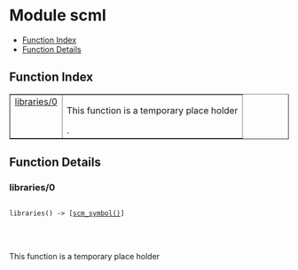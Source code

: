 

# Module scml #
* [Function Index](#index)
* [Function Details](#functions)


<a name="index"></a>

## Function Index ##


<table width="100%" border="1" cellspacing="0" cellpadding="2" summary="function index"><tr><td valign="top"><a href="#libraries-0">libraries/0</a></td><td><p>This function is a temporary place holder</p>.</td></tr></table>


<a name="functions"></a>

## Function Details ##

<a name="libraries-0"></a>

### libraries/0 ###


<pre><code>
libraries() -&gt; [<a href="#type-scm_symbol">scm_symbol()</a>]
</code></pre>

<br></br>


<p>This function is a temporary place holder</p>

